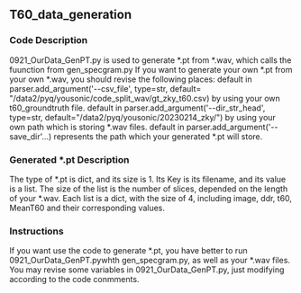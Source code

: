 ## **T60_data_generation**

### Code Description
  0921_OurData_GenPT.py is used to generate *.pt from *.wav, which calls the fuunction from gen_specgram.py
  If you want to generate your own *.pt from your own *.wav, you should revise the following places:
    default in parser.add_argument('--csv_file', type=str, default= "/data2/pyq/yousonic/code_split_wav/gt_zky_t60.csv) by using your own t60_groundtruth file.
    default in parser.add_argument('--dir_str_head', type=str, default="/data2/pyq/yousonic/20230214_zky/") by using your own path which is storing *.wav files.
    default in parser.add_argument('--save_dir'...) represents the path which your generated *.pt will store.
### Generated *.pt Description
  The type of *.pt is dict, and its size is 1. Its Key is its filename, and its value is a list. The size of the list is the number of slices, depended on the length of your *.wav. Each list is a dict, with the size of 4, including image, ddr, t60, MeanT60 and their corresponding values.
### Instructions
  If you want use the code to generate *.pt, you have better to run 0921_OurData_GenPT.pywhth gen_specgram.py, as well as your *.wav files. You may revise some variables in 0921_OurData_GenPT.py, just modifying according to the code conmments.
